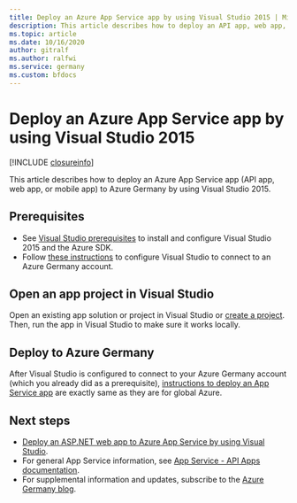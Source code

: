 ```yaml
---
title: Deploy an Azure App Service app by using Visual Studio 2015 | Microsoft Docs
description: This article describes how to deploy an API app, web app, or mobile app to Azure Germany by using Visual Studio 2015 and the Azure SDK.
ms.topic: article
ms.date: 10/16/2020
author: gitralf
ms.author: ralfwi 
ms.service: germany
ms.custom: bfdocs
---
```


# Deploy an Azure App Service app by using Visual Studio 2015

[!INCLUDE [closureinfo](../../includes/germany-closure-info.md)]

This article describes how to deploy an Azure App Service app (API app, web app, or mobile app) to Azure Germany by using Visual Studio 2015.

## Prerequisites
* See [Visual Studio prerequisites](../app-service/quickstart-dotnetcore.md#prerequisites) to install and configure Visual Studio 2015 and the Azure SDK.
* Follow [these instructions](./germany-get-started-connect-with-vs.md) to configure Visual Studio to connect to an Azure Germany account. 

## Open an app project in Visual Studio
Open an existing app solution or project in Visual Studio or [create a project](../app-service/quickstart-dotnet-framework.md#create-and-publish-the-web-app). Then, run the app in Visual Studio to make sure it works locally.

## Deploy to Azure Germany
After Visual Studio is configured to connect to your Azure Germany account (which you already did as a prerequisite), [instructions to deploy an App Service app](../app-service/quickstart-dotnetcore.md) are exactly same as they are for global Azure.

## Next steps
* [Deploy an ASP.NET web app to Azure App Service by using Visual Studio](../app-service/quickstart-dotnetcore.md).
* For general App Service information, see [App Service - API Apps documentation](../app-service/index.yml).
* For supplemental information and updates, subscribe to the 
[Azure Germany blog](https://blogs.msdn.microsoft.com/azuregermany/).
